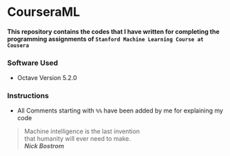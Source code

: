 # CourseraML  
  
  
#### This repository contains the codes that I have written for completing the programming assignments of ``Stanford Machine Learning Course at Cousera``  

### Software Used
* Octave Version 5.2.0  
### Instructions
* All Comments starting with ``%%`` have been added by me for explaining my code  
  
  
>Machine intelligence is the last invention  
>that humanity will ever need to make.  
_**Nick Bostrom**_
